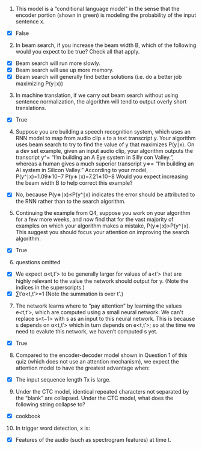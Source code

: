 1. This model is a “conditional language model” in the sense that the encoder portion (shown in green) is modeling the probability of the input sentence x.
	
 - [x] False

2. In beam search, if you increase the beam width B, which of the following would you expect to be true? Check all that apply.

 - [x] Beam search will run more slowly.
 - [x] Beam search will use up more memory.
 - [x] Beam search will generally find better solutions (i.e. do a better job maximizing P(y∣x))

3. In machine translation, if we carry out beam search without using sentence normalization, the algorithm will tend to output overly short translations.

 - [x] True

4. Suppose you are building a speech recognition system, which uses an RNN model to map from audio clip x to a text transcript y. Your algorithm uses beam search to try to find the value of y that maximizes P(y∣x). On a dev set example, given an input audio clip, your algorithm outputs the transcript y^= “I’m building an A Eye system in Silly con Valley.”, whereas a human gives a much superior transcript y∗= “I’m building an AI system in Silicon Valley.” According to your model,
P(y^∣x)=1.09∗10−7
P(y∗∣x)=7.21∗10−8
Would you expect increasing the beam width B to help correct this example?

 - [x] No, because P(y∗∣x)≤P(y^∣x) indicates the error should be attributed to the RNN rather than to the search algorithm.

5. Continuing the example from Q4, suppose you work on your algorithm for a few more weeks, and now find that for the vast majority of examples on which your algorithm makes a mistake, P(y∗∣x)>P(y^∣x). This suggest you should focus your attention on improving the search algorithm.
	
 - [x] True

6. questions omitted
	
 - [x] We expect α<t,t′> to be generally larger for values of a<t′> that are highly relevant to the value the network should output for y<t>. (Note the indices in the superscripts.)
 - [x] ∑t′α<t,t′>=1 (Note the summation is over t′.)

7. The network learns where to “pay attention” by learning the values e<t,t′>, which are computed using a small neural network: We can't replace s<t−1> with s<t> as an input to this neural network. This is because s<t> depends on α<t,t′> which in turn depends on e<t,t′>; so at the time we need to evalute this network, we haven’t computed s<t> yet.

 - [x] True

8. Compared to the encoder-decoder model shown in Question 1 of this quiz (which does not use an attention mechanism), we expect the attention model to have the greatest advantage when:

 - [x] The input sequence length Tx is large.

9. Under the CTC model, identical repeated characters not separated by the “blank” are collapsed. Under the CTC model, what does the following string collapse to?

 - [x] cookbook

10. In trigger word detection, x<t> is:

 - [x] Features of the audio (such as spectrogram features) at time t.
